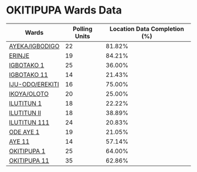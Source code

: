 
# OKITIPUPA Wards Data

| Wards | Polling Units | Location Data Completion (%) |
| ---- | ----- | ------- |
| [AYEKA/IGBODIGO](./wards/17644-ayeka/igbodigo) | 22 | 81.82% |
| [ERINJE](./wards/17645-erinje) | 19 | 84.21% |
| [IGBOTAKO 1](./wards/17646-igbotako-1) | 25 | 36.00% |
| [IGBOTAKO 11](./wards/17647-igbotako-11) | 14 | 21.43% |
| [IJU-ODO/EREKITI](./wards/17648-iju-odo/erekiti) | 16 | 75.00% |
| [IKOYA/OLOTO](./wards/17649-ikoya/oloto) | 20 | 25.00% |
| [ILUTITUN 1](./wards/17650-ilutitun-1) | 18 | 22.22% |
| [ILUTITUN II](./wards/17651-ilutitun-ii) | 18 | 38.89% |
| [ILUTITUN 111](./wards/17652-ilutitun-111) | 24 | 20.83% |
| [ODE AYE 1](./wards/17653-ode-aye-1) | 19 | 21.05% |
| [AYE 11](./wards/17654-aye-11) | 14 | 57.14% |
| [OKITIPUPA 1](./wards/17655-okitipupa-1) | 25 | 64.00% |
| [OKITIPUPA 11](./wards/17656-okitipupa-11) | 35 | 62.86% |




